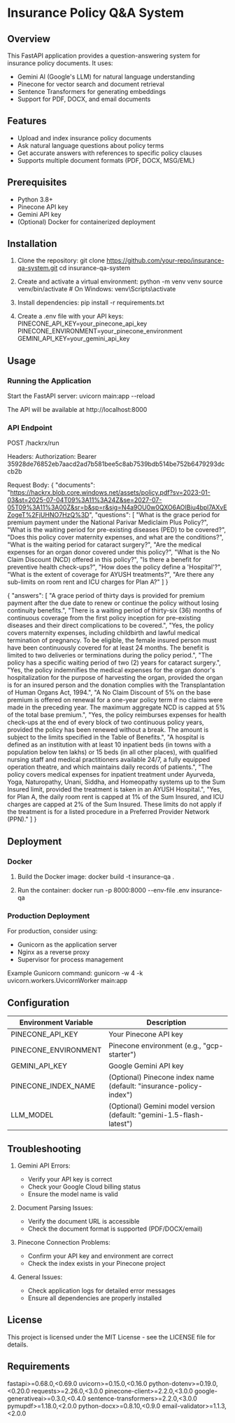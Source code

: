 # Insurance Policy Q&A System

## Overview

This FastAPI application provides a question-answering system for insurance policy documents. It uses:
- Gemini AI (Google's LLM) for natural language understanding
- Pinecone for vector search and document retrieval
- Sentence Transformers for generating embeddings
- Support for PDF, DOCX, and email documents

## Features

- Upload and index insurance policy documents
- Ask natural language questions about policy terms
- Get accurate answers with references to specific policy clauses
- Supports multiple document formats (PDF, DOCX, MSG/EML)

## Prerequisites

- Python 3.8+
- Pinecone API key
- Gemini API key
- (Optional) Docker for containerized deployment

## Installation

1. Clone the repository:
   git clone https://github.com/your-repo/insurance-qa-system.git
   cd insurance-qa-system

2. Create and activate a virtual environment:
   python -m venv venv
   source venv/bin/activate  # On Windows: venv\Scripts\activate

3. Install dependencies:
   pip install -r requirements.txt

4. Create a .env file with your API keys:
   PINECONE_API_KEY=your_pinecone_api_key
   PINECONE_ENVIRONMENT=your_pinecone_environment
   GEMINI_API_KEY=your_gemini_api_key

## Usage

### Running the Application

Start the FastAPI server:
uvicorn main:app --reload

The API will be available at http://localhost:8000

### API Endpoint

POST /hackrx/run

Headers:
Authorization: Bearer 35928de76852eb7aacd2ad7b581bee5c8ab7539bdb514be752b6479293dccb2b

Request Body:
{
    "documents": "https://hackrx.blob.core.windows.net/assets/policy.pdf?sv=2023-01-03&st=2025-07-04T09%3A11%3A24Z&se=2027-07-05T09%3A11%3A00Z&sr=b&sp=r&sig=N4a9OU0w0QXO6AOIBiu4bpl7AXvEZogeT%2FjUHNO7HzQ%3D",
    "questions": [
        "What is the grace period for premium payment under the National Parivar Mediclaim Plus Policy?",
        "What is the waiting period for pre-existing diseases (PED) to be covered?",
        "Does this policy cover maternity expenses, and what are the conditions?",
        "What is the waiting period for cataract surgery?",
        "Are the medical expenses for an organ donor covered under this policy?",
        "What is the No Claim Discount (NCD) offered in this policy?",
        "Is there a benefit for preventive health check-ups?",
        "How does the policy define a 'Hospital'?",
        "What is the extent of coverage for AYUSH treatments?",
        "Are there any sub-limits on room rent and ICU charges for Plan A?"
    ]
}

{
"answers": [
        "A grace period of thirty days is provided for premium payment after the due date to renew or continue the policy without losing continuity benefits.",
        "There is a waiting period of thirty-six (36) months of continuous coverage from the first policy inception for pre-existing diseases and their direct complications to be covered.",
        "Yes, the policy covers maternity expenses, including childbirth and lawful medical termination of pregnancy. To be eligible, the female insured person must have been continuously covered for at least 24 months. The benefit is limited to two deliveries or terminations during the policy period.",
        "The policy has a specific waiting period of two (2) years for cataract surgery.",
        "Yes, the policy indemnifies the medical expenses for the organ donor's hospitalization for the purpose of harvesting the organ, provided the organ is for an insured person and the donation complies with the Transplantation of Human Organs Act, 1994.",
        "A No Claim Discount of 5% on the base premium is offered on renewal for a one-year policy term if no claims were made in the preceding year. The maximum aggregate NCD is capped at 5% of the total base premium.",
        "Yes, the policy reimburses expenses for health check-ups at the end of every block of two continuous policy years, provided the policy has been renewed without a break. The amount is subject to the limits specified in the Table of Benefits.",
        "A hospital is defined as an institution with at least 10 inpatient beds (in towns with a population below ten lakhs) or 15 beds (in all other places), with qualified nursing staff and medical practitioners available 24/7, a fully equipped operation theatre, and which maintains daily records of patients.",
        "The policy covers medical expenses for inpatient treatment under Ayurveda, Yoga, Naturopathy, Unani, Siddha, and Homeopathy systems up to the Sum Insured limit, provided the treatment is taken in an AYUSH Hospital.",
        "Yes, for Plan A, the daily room rent is capped at 1% of the Sum Insured, and ICU charges are capped at 2% of the Sum Insured. These limits do not apply if the treatment is for a listed procedure in a Preferred Provider Network (PPN)."
    ]
}

## Deployment

### Docker

1. Build the Docker image:
   docker build -t insurance-qa .

2. Run the container:
   docker run -p 8000:8000 --env-file .env insurance-qa

### Production Deployment

For production, consider using:
- Gunicorn as the application server
- Nginx as a reverse proxy
- Supervisor for process management

Example Gunicorn command:
gunicorn -w 4 -k uvicorn.workers.UvicornWorker main:app

## Configuration

Environment Variable | Description
----------------------|-------------
PINECONE_API_KEY | Your Pinecone API key
PINECONE_ENVIRONMENT | Pinecone environment (e.g., "gcp-starter")
GEMINI_API_KEY | Google Gemini API key
PINECONE_INDEX_NAME | (Optional) Pinecone index name (default: "insurance-policy-index")
LLM_MODEL | (Optional) Gemini model version (default: "gemini-1.5-flash-latest")

## Troubleshooting

1. Gemini API Errors:
   - Verify your API key is correct
   - Check your Google Cloud billing status
   - Ensure the model name is valid

2. Document Parsing Issues:
   - Verify the document URL is accessible
   - Check the document format is supported (PDF/DOCX/email)

3. Pinecone Connection Problems:
   - Confirm your API key and environment are correct
   - Check the index exists in your Pinecone project

4. General Issues:
   - Check application logs for detailed error messages
   - Ensure all dependencies are properly installed

## License

This project is licensed under the MIT License - see the LICENSE file for details.

## Requirements

fastapi>=0.68.0,<0.69.0
uvicorn>=0.15.0,<0.16.0
python-dotenv>=0.19.0,<0.20.0
requests>=2.26.0,<3.0.0
pinecone-client>=2.2.0,<3.0.0
google-generativeai>=0.3.0,<0.4.0
sentence-transformers>=2.2.0,<3.0.0
pymupdf>=1.18.0,<2.0.0
python-docx>=0.8.10,<0.9.0
email-validator>=1.1.3,<2.0.0
